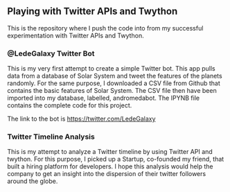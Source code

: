 ## Playing with Twitter APIs and Twython  ##

This is the repository where I push the code into from my successful experimentation with Twitter APIs and Twython.

### @LedeGalaxy Twitter Bot ###

This is my very first attempt to create a simple Twitter bot. This app pulls data from a database of Solar System and tweet the features of the planets randomly.
For the same purpose, I downloaded a CSV file from Github that contains the basic features of Solar System. The CSV file then have been imported into my database, labelled, andromedabot.
The IPYNB file contains the complete code for this project.

The link to the bot is https://twitter.com/LedeGalaxy

### Twitter Timeline Analysis ###

This is my attempt to analyze a Twitter timeline by using Twitter API and twython. For this purpose, I picked up a Startup, co-founded my friend, that built a hiring platform for developers. I hope this analysis would help the company to get an insight into the dispersion of their twitter followers around the globe.
